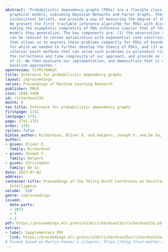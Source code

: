 ```yaml
---
abstract: 'Probabilistic dependency graphs (PDGs) are a flexible class of probabilistic
  graphical models, subsuming Bayesian Networks and Factor Graphs. They can also capture
  inconsistent beliefs, and provide a way of measuring the degree of this inconsistency.
  We present the first tractable inference algorithm for PDGs with discrete variables,
  making the asymptotic complexity of PDG inference similar that of the graphical
  models they generalize. The key components are: (1) the observation that PDG inference
  can be reduced to convex optimization with exponential cone constraints, (2) a construction
  that allows us to express these problems compactly for PDGs of boundeed treewidth,
  for which we needed to further develop the theory of PDGs, and (3) an appeal to
  interior point methods that can solve such problems in polynomial time. We verify
  the correctness and time complexity of our approach, and provide an implementation
  of it. We then evaluate our implementation, and demonstrate that it outperforms
  baseline approaches.'
openreview: Yi7Mi76HKyh
title: Inference for probabilistic dependency graphs
layout: inproceedings
series: Proceedings of Machine Learning Research
publisher: PMLR
issn: 2640-3498
id: richardson23a
month: 0
tex_title: Inference for probabilistic dependency graphs
firstpage: 1741
lastpage: 1751
page: 1741-1751
order: 1741
cycles: false
bibtex_author: Richardson, Oliver E. and Halpern, Joseph Y. and De Sa, Christopher
author:
- given: Oliver E.
  family: Richardson
- given: Joseph Y.
  family: Halpern
- given: Christopher
  family: De Sa
date: 2023-07-02
address:
container-title: Proceedings of the Thirty-Ninth Conference on Uncertainty in Artificial
  Intelligence
volume: '216'
genre: inproceedings
issued:
  date-parts:
  - 2023
  - 7
  - 2
pdf: https://proceedings.mlr.press/v216/richardson23a/richardson23a.pdf
extras:
- label: Supplementary PDF
  link: https://proceedings.mlr.press/v216/richardson23a/richardson23a-supp.pdf
# Format based on Martin Fenner's citeproc: https://blog.front-matter.io/posts/citeproc-yaml-for-bibliographies/
---
```

